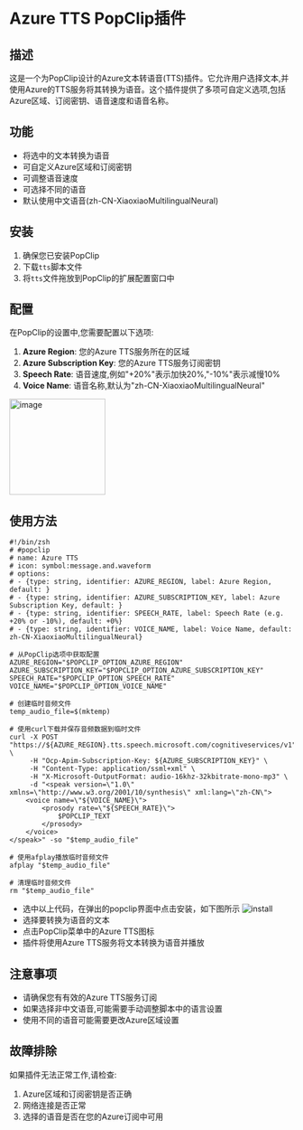 # Azure TTS PopClip插件

## 描述

这是一个为PopClip设计的Azure文本转语音(TTS)插件。它允许用户选择文本,并使用Azure的TTS服务将其转换为语音。这个插件提供了多项可自定义选项,包括Azure区域、订阅密钥、语音速度和语音名称。

## 功能

- 将选中的文本转换为语音
- 可自定义Azure区域和订阅密钥
- 可调整语音速度
- 可选择不同的语音
- 默认使用中文语音(zh-CN-XiaoxiaoMultilingualNeural)

## 安装

1. 确保您已安装PopClip
2. 下载`tts`脚本文件
3. 将`tts`文件拖放到PopClip的扩展配置窗口中



## 配置

在PopClip的设置中,您需要配置以下选项:

1. **Azure Region**: 您的Azure TTS服务所在的区域
2. **Azure Subscription Key**: 您的Azure TTS服务订阅密钥
3. **Speech Rate**: 语音速度,例如"+20%"表示加快20%,"-10%"表示减慢10%
4. **Voice Name**: 语音名称,默认为"zh-CN-XiaoxiaoMultilingualNeural"

<img width="170" alt="image" src="https://github.com/user-attachments/assets/ccb16cba-174b-451b-ae84-57703078a730">


## 使用方法





```
#!/bin/zsh
# #popclip
# name: Azure TTS
# icon: symbol:message.and.waveform
# options:
# - {type: string, identifier: AZURE_REGION, label: Azure Region, default: }
# - {type: string, identifier: AZURE_SUBSCRIPTION_KEY, label: Azure Subscription Key, default: }
# - {type: string, identifier: SPEECH_RATE, label: Speech Rate (e.g. +20% or -10%), default: +0%}
# - {type: string, identifier: VOICE_NAME, label: Voice Name, default: zh-CN-XiaoxiaoMultilingualNeural}

# 从PopClip选项中获取配置
AZURE_REGION="$POPCLIP_OPTION_AZURE_REGION"
AZURE_SUBSCRIPTION_KEY="$POPCLIP_OPTION_AZURE_SUBSCRIPTION_KEY"
SPEECH_RATE="$POPCLIP_OPTION_SPEECH_RATE"
VOICE_NAME="$POPCLIP_OPTION_VOICE_NAME"

# 创建临时音频文件
temp_audio_file=$(mktemp)

# 使用curl下载并保存音频数据到临时文件
curl -X POST "https://${AZURE_REGION}.tts.speech.microsoft.com/cognitiveservices/v1" \
     -H "Ocp-Apim-Subscription-Key: ${AZURE_SUBSCRIPTION_KEY}" \
     -H "Content-Type: application/ssml+xml" \
     -H "X-Microsoft-OutputFormat: audio-16khz-32kbitrate-mono-mp3" \
     -d "<speak version=\"1.0\" xmlns=\"http://www.w3.org/2001/10/synthesis\" xml:lang=\"zh-CN\">
    <voice name=\"${VOICE_NAME}\">
        <prosody rate=\"${SPEECH_RATE}\">
            $POPCLIP_TEXT
        </prosody>
    </voice>
</speak>" -so "$temp_audio_file"

# 使用afplay播放临时音频文件
afplay "$temp_audio_file"

# 清理临时音频文件
rm "$temp_audio_file"
```
- 选中以上代码，在弹出的popclip界面中点击安装，如下图所示
![install](https://res.craft.do/user/full/f3be568a-34ab-2b61-a799-bb5c9d6f8f77/doc/B888CE2A-C978-4EBE-B50C-175C38CD0188/403586BF-5455-49E1-9D5C-E37D4325174B_2/x6Nd7nWq31omS9Tx7faGoBoCfz5UA4TuuCxe4sBWDnAz/Image.png)
- 选择要转换为语音的文本
- 点击PopClip菜单中的Azure TTS图标
- 插件将使用Azure TTS服务将文本转换为语音并播放

## 注意事项

- 请确保您有有效的Azure TTS服务订阅
- 如果选择非中文语音,可能需要手动调整脚本中的语言设置
- 使用不同的语音可能需要更改Azure区域设置

## 故障排除

如果插件无法正常工作,请检查:

1. Azure区域和订阅密钥是否正确
2. 网络连接是否正常
3. 选择的语音是否在您的Azure订阅中可用


